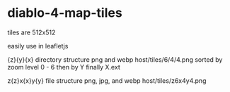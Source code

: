 # diablo-4-map-tiles

tiles are 512x512

easily use in leafletjs

{z}{y}{x} directory structure
png and webp
host/tiles/6/4/4.png
sorted by zoom level 0 - 6
then by Y
finally X.ext


z{z}x{x}y{y} file structure
png, jpg, and webp
host/tiles/z6x4y4.png
